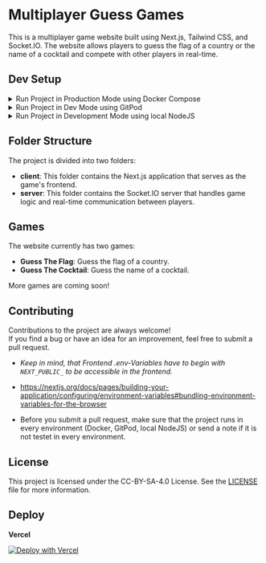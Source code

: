 # Multiplayer Guess Games

This is a multiplayer game website built using Next.js, Tailwind CSS, and Socket.IO.
The website allows players to guess
the flag of a country or the name of a cocktail and compete with other players in real-time.

## Dev Setup

<details>
<summary>Run Project in Production Mode using Docker Compose</summary>

### Run Project in Production Mode

To get started, you will need to have [Docker](https://docs.docker.com/get-docker/) installed on your machine.
Once Docker is installed, you can run the
following command to start the application:

Start the docker-compose setup:

```bash
docker-compose up --build
```

This will start both the client and server applications,
and you can access the game by navigating to http://guessthething.localhost in your browser.

Client application will be running on http://guessthething.localhost, and the server application will be running on
http://api.guessthething.localhost.
</details>

<details>
<summary>Run Project in Dev Mode using GitPod</summary>

### Run Project in Dev Mode using GitPod

- First you need to install
  the [GitPod Browser Extension](https://www.gitpod.io/docs/configure/user-settings/browser-extension), then you can
  click
  on the button below to start the project in GitPod.

- Now you can start the project by clicking on the button next to the "Code" button in the top right corner:
  ![Screenshot](https://zockerbandewqhd.nimbusweb.me/box/attachment/10234588/7nyg6sosh611lkliibrf/d2CNYbWn5ULiwZFY/screenshot-github.com-2024.02.10-00_50_18.png)

- Login to GitPod and wait for the project to start.
    - The Project will be installed and started automatically.

- Access the Application by clicking on the "Open Browser" button in the bottom right corner:
  ![Screenshot](https://zockerbandewqhd.nimbusweb.me/box/attachment/10234594/641inbfau2ud6gp52pb9/TZ58Koy9NRng3CnD/screenshot-uhmarlon-guessthething-65249tt4ht3.ws-eu108.gitpod.io-2024.02.10-00_53_23.png)

- If you closed the notification, you can access the application by clicking on the `PORTS`-Tab and Click on "Open
  Browser" button:
  ![Screenshot](https://zockerbandewqhd.nimbusweb.me/box/attachment/10234622/l5qrxmhyrxx290r13x3o/H72UC7CAJyGb3NnD/screenshot-uhmarlon-guessthething-65249tt4ht3.ws-eu108.gitpod.io-2024.02.10-00_54_47.png)

#### Restarting the Project

- To stop the Project, you can click into the terminal and press `Ctrl + C`.
- To start the Project again, you can run the following command:
  ```bash
  ./startGitPod
  ```

*⚠️ ATTENTION:* The `.env`-file of the server is regularly not needed. In GitPod mode, the `.env`-file is copied from
the
client
and overwrites the one from the server.

</details>

<details>
<summary>Run Project in Development Mode using local NodeJS</summary>

### Run Project in Development Mode using local NodeJS

Choose the correct NPM Version using NVM:  
**Maybe you have to be the administrator of your system, so try to use sudo BUT JUST FOR NVM INSTALL**

```bash
sudo su
nvm install 
exit
nvm use
```

Install all npm dependencies:

```bash
npm run install-dependencies
```

Start the client application:

```bash
npm run dev-client
```

Start the server application in extra terminal:

```bash
npm run dev-server
```

The client application will be running on http://localhost:3000, and the server application will be running on
http://localhost:3001.
</details>

## Folder Structure

The project is divided into two folders:

- **client**: This folder contains the Next.js application that serves as the game's frontend.
- **server**: This folder contains the Socket.IO server that handles game logic and real-time communication between
  players.

## Games

The website currently has two games:

- **Guess The Flag**: Guess the flag of a country.
- **Guess The Cocktail**: Guess the name of a cocktail.

More games are coming soon!

## Contributing

Contributions to the project are always welcome!  
If you find a bug or have an idea for an improvement, feel free to
submit a pull request.

- *Keep in mind, that Frontend .env-Variables have to begin with `NEXT_PUBLIC_` to be accessible in the frontend.*
- https://nextjs.org/docs/pages/building-your-application/configuring/environment-variables#bundling-environment-variables-for-the-browser

- Before you submit a pull request, make sure that the project runs in every environment (Docker, GitPod, local NodeJS)
  or send a note if it is not testet in every environment.

## License

This project is licensed under the CC-BY-SA-4.0 License. See the [LICENSE](LICENSE) file for more information.

## Deploy

**Vercel**

[![Deploy with Vercel](https://vercel.com/button)](https://vercel.com/new/clone?repository-url=https://github.com/uhmarlon/guess-the-flag)
